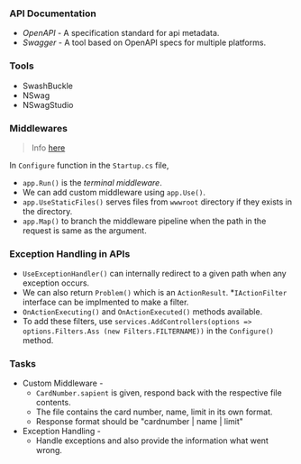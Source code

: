 ### API Documentation
* *OpenAPI* - A specification standard for api metadata.
* *Swagger* - A tool based on OpenAPI specs for multiple platforms.

### Tools
* SwashBuckle
* NSwag
* NSwagStudio

### Middlewares
> Info [here](https://docs.microsoft.com/en-us/aspnet/core/fundamentals/middleware/?view=aspnetcore-5.0)

In `Configure` function in the `Startup.cs` file, 
* `app.Run()` is the *terminal middleware*.
* We can add custom middleware using `app.Use()`.
* `app.UseStaticFiles()` serves files from `wwwroot` directory if they exists in the directory.
* `app.Map()` to branch the middleware pipeline when the path in the request is same as the argument.

### Exception Handling in APIs
* `UseExceptionHandler()` can internally redirect to a given path when any exception occurs.
* We can also return `Problem()` which is an `ActionResult`.
*`IActionFilter` interface can be implmented to make a filter.
* `OnActionExecuting()` and `OnActionExecuted()` methods available.
* To add these filters, use `services.AddControllers(options => options.Filters.Ass (new Filters.FILTERNAME))` in the `Configure()` method.

### Tasks
* Custom Middleware - 
  * `CardNumber.sapient` is given, respond back with the respective file contents.
  * The file contains the card number, name, limit in its own format.
  * Response format should be "cardnumber | name | limit"
* Exception Handling -
  * Handle exceptions and also provide the information what went wrong.